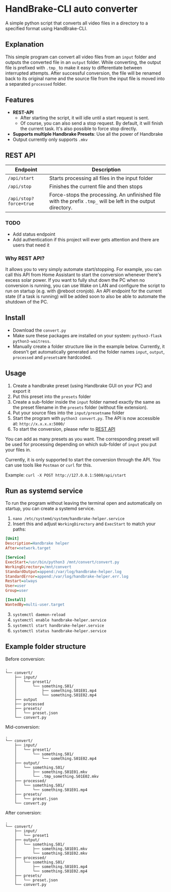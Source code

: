 # HandBrake-CLI auto converter

A simple python script that converts all video files in a directory to a specified format using HandBrake-CLI.

## Explanation
This simple program can convert all video files from an `input` folder and outputs the converted file in an `output` folder.
While converting, the output file is prefixed with `.tmp_` to make it easy to differentiate between interrupted attempts.
After successful conversion, the file will be renamed back to its original name and the source file from the input file is moved into a separated `processed` folder.

## Features
- **REST-API**
  - After starting the script, it will idle until a start request is sent.
  - Of course, you can also send a stop request. By default, it will finish the current task. It's also possible to force stop directly.
- **Supports multiple Handbrake Presets**: Use all the power of Handbrake
- Output currently only supports `.mkv`

## REST API

| Endpoint               | Description                                                                                                  |
|------------------------|--------------------------------------------------------------------------------------------------------------|
| `/api/start`           | Starts processing all files in the input folder                                                              |
| `/api/stop`            | Finishes the current file and then stops                                                                     |
| `/api/stop?force=true` | Force-stops the processing. An unfinished file with the prefix `.tmp_` will be left in the output directory. |

### TODO
- Add status endpoint
- Add authentication if this project will ever gets attention and there are users that need it

### Why REST API?
It allows you to very simply automate start/stopping.
For example, you can call this API from Home Assistant to start the conversion whenever there's excess solar power.
If you want to fully shut down the PC when no conversion is running, you can use Wake on LAN and configure the script to run on startup (e.g. with @reboot cronjob).
An API endpoint for the current state (if a task is running) will be added soon to also be able to automate the shutdown of the PC.

## Install
- Download the `convert.py`
- Make sure these packages are installed on your system: `python3-flask python3-waitress`.
- Manually create a folder structure like in the example below. Currently, it doesn't get automatically generated and the folder names `input`, `output`, `processed` and `presets`are hardcoded.

## Usage
1. Create a handbrake preset (using Handbrake GUI on your PC) and export it
2. Put this preset into the `presets` folder
3. Create a sub-folder inside the `input` folder named exactly the same as the preset filename in the `presets` folder (without file extension).
4. Put your source files into the `input/presetname` folder
5. Start the program with `python3 convert.py`. The API is now accessible at: `http://x.x.x.x:5000/`
6. To start the conversion, please refer to [REST API](#rest-api)

You can add as many presets as you want. The corresponding preset will be used for processing depending on which sub-folder of `input` you put your files in.

Currently, it is only supported to start the conversion through the API. You can use tools like `Postman` or `curl` for this.

Example: `curl -X POST http://127.0.0.1:5000/api/start`

## Run as systemd service
To run the program without leaving the terminal open and automatically on startup, you can create a systemd service.

1. `nano /etc/systemd/system/handbrake-helper.service`
2. Insert this and adjust `WorkingDirectory` and `ExecStart` to match your paths:
```ini
[Unit]
Description=Handbrake helper
After=network.target

[Service]
ExecStart=/usr/bin/python3 /mnt/convert/convert.py
WorkingDirectory=/mnt/convert
StandardOutput=append:/var/log/handbrake-helper.log
StandardError=append:/var/log/handbrake-helper.err.log
Restart=always
User=user
Group=user

[Install]
WantedBy=multi-user.target
```
3. `systemctl daemon-reload`
4. `systemctl enable handbrake-helper.service`
5. `systemctl start handbrake-helper.service`
6. `systemctl status handbrake-helper.service`

## Example folder structure
Before conversion:
```
.
└── convert/
    ├── input/
    │   └── preset1/
    │       └── something.S01/
    │           ├── something.S01E01.mp4
    │           └── something.S01E02.mp4
    ├── output
    ├── processed
    ├── presets/
    │   └── preset.json
    └── convert.py
```

Mid-conversion:
```
.
└── convert/
    ├── input/
    │   └── preset1/
    │       └── something.S01/
    │           └── something.S01E02.mp4
    ├── output/
    │   └── something.S01/
    │       ├── something.S01E01.mkv
    │       └── .tmp_something.S01E02.mkv
    ├── processed/
    │   └── something.S01/
    │       └── something.S01E01.mp4
    ├── presets/
    │   └── preset.json
    └── convert.py
```

After conversion:
```
.
└── convert/
    ├── input/
    │   └── preset1
    ├── output/
    │   └── something.S01/
    │       ├── something.S01E01.mkv
    │       └── something.S01E02.mkv
    ├── processed/
    │   └── something.S01/
    │       ├── something.S01E01.mp4
    │       └── something.S01E02.mp4
    ├── presets/
    │   └── preset.json
    └── convert.py
```

